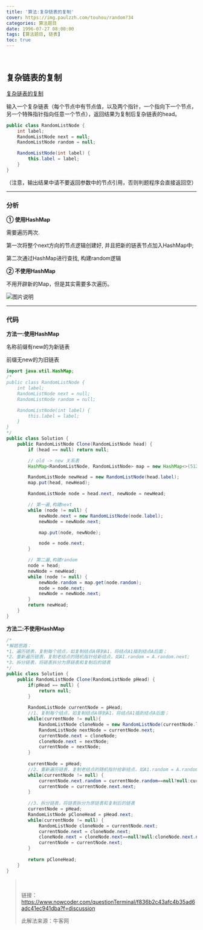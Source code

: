 ```yaml
---
title: '算法:复杂链表的复制'
cover: https://img.paulzzh.com/touhou/random?34
categories: 算法题目
date: 1996-07-27 08:00:00
tags: [算法题目, 链表]
toc: true
---
```


<br/>

<!--more-->

## 复杂链表的复制

[复杂链表的复制](https://www.nowcoder.com/practice/f836b2c43afc4b35ad6adc41ec941dba?tpId=13&tqId=11178&tPage=2&rp=1&ru=%2Fta%2Fcoding-interviews&qru=%2Fta%2Fcoding-interviews%2Fquestion-ranking)

输入一个复杂链表（每个节点中有节点值，以及两个指针，一个指向下一个节点，另一个特殊指针指向任意一个节点），返回结果为复制后复杂链表的head。

```java
public class RandomListNode {
    int label;
    RandomListNode next = null;
    RandomListNode random = null;

    RandomListNode(int label) {
        this.label = label;
    }
}
```

（注意，输出结果中请不要返回参数中的节点引用，否则判题程序会直接返回空）

****

### 分析

**① 使用HashMap**

需要遍历两次.

第一次将整个next方向的节点逻辑创建好, 并且把新的链表节点加入HashMap中;

第二次通过HashMap进行查找, 构建random逻辑

**② 不使用HashMap**

不用开辟新的Map，但是其实需要多次遍历。

![图片说明](https://uploadfiles.nowcoder.com/images/20190817/1687_1566007452847_156049DB72618CDDC4D5C4002CBC6403)

****

### 代码

**方法一:使用HashMap**

名称前缀有new的为新链表

前缀无new的为旧链表

```java
import java.util.HashMap;
/*
public class RandomListNode {
    int label;
    RandomListNode next = null;
    RandomListNode random = null;

    RandomListNode(int label) {
        this.label = label;
    }
}
*/
public class Solution {
    public RandomListNode Clone(RandomListNode head) {
        if (head == null) return null;

        // old -> new 关系表
        HashMap<RandomListNode, RandomListNode> map = new HashMap<>(512);

        RandomListNode newHead = new RandomListNode(head.label);
        map.put(head, newHead);

        RandomListNode node = head.next, newNode = newHead;

        // 第一遍,构建next
        while (node != null) {
            newNode.next = new RandomListNode(node.label);
            newNode = newNode.next;

            map.put(node, newNode);

            node = node.next;
        }

        // 第二遍,构建random
        node = head;
        newNode = newHead;
        while (node != null) {
            newNode.random = map.get(node.random);
            node = node.next;
            newNode = newNode.next;
        }
        return newHead;
    }
}
```

**方法二:不使用HashMap**

```java
/*
*解题思路：
*1、遍历链表，复制每个结点，如复制结点A得到A1，将结点A1插到结点A后面；
*2、重新遍历链表，复制老结点的随机指针给新结点，如A1.random = A.random.next;
*3、拆分链表，将链表拆分为原链表和复制后的链表
*/
public class Solution {
    public RandomListNode Clone(RandomListNode pHead) {
        if(pHead == null) {
            return null;
        }
 
        RandomListNode currentNode = pHead;
        //1、复制每个结点，如复制结点A得到A1，将结点A1插到结点A后面；
        while(currentNode != null){
            RandomListNode cloneNode = new RandomListNode(currentNode.label);
            RandomListNode nextNode = currentNode.next;
            currentNode.next = cloneNode;
            cloneNode.next = nextNode;
            currentNode = nextNode;
        }
 
        currentNode = pHead;
        //2、重新遍历链表，复制老结点的随机指针给新结点，如A1.random = A.random.next;
        while(currentNode != null) {
            currentNode.next.random = currentNode.random==null?null:currentNode.random.next;
            currentNode = currentNode.next.next;
        }
 
        //3、拆分链表，将链表拆分为原链表和复制后的链表
        currentNode = pHead;
        RandomListNode pCloneHead = pHead.next;
        while(currentNode != null) {
            RandomListNode cloneNode = currentNode.next;
            currentNode.next = cloneNode.next;
            cloneNode.next = cloneNode.next==null?null:cloneNode.next.next;
            currentNode = currentNode.next;
        }
 
        return pCloneHead;
    }
}
```

><br/>
>
>链接：https://www.nowcoder.com/questionTerminal/f836b2c43afc4b35ad6adc41ec941dba?f=discussion
>
>此解法来源：牛客网